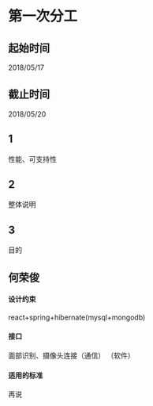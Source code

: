 # 第一次分工
## 起始时间
2018/05/17

## 截止时间
2018/05/20

## 1

性能、可支持性

## 2

整体说明

## 3 

目的

## 何荣俊
#### 设计约束
react+spring+hibernate(mysql+mongodb)
#### 接口
面部识别、摄像头连接（通信）
（软件）
#### 适用的标准
再说
